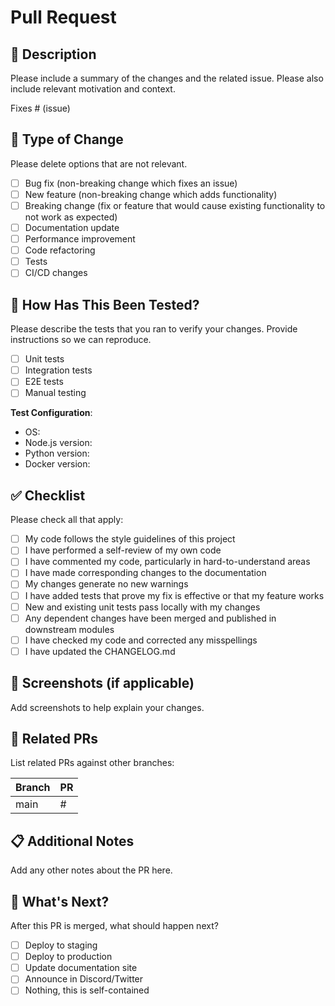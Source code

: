 # Pull Request

## 📝 Description

Please include a summary of the changes and the related issue. Please also include relevant motivation and context.

Fixes # (issue)

## 🎯 Type of Change

Please delete options that are not relevant.

- [ ] Bug fix (non-breaking change which fixes an issue)
- [ ] New feature (non-breaking change which adds functionality)
- [ ] Breaking change (fix or feature that would cause existing functionality to not work as expected)
- [ ] Documentation update
- [ ] Performance improvement
- [ ] Code refactoring
- [ ] Tests
- [ ] CI/CD changes

## 🧪 How Has This Been Tested?

Please describe the tests that you ran to verify your changes. Provide instructions so we can reproduce.

- [ ] Unit tests
- [ ] Integration tests
- [ ] E2E tests
- [ ] Manual testing

**Test Configuration**:
- OS:
- Node.js version:
- Python version:
- Docker version:

## ✅ Checklist

Please check all that apply:

- [ ] My code follows the style guidelines of this project
- [ ] I have performed a self-review of my own code
- [ ] I have commented my code, particularly in hard-to-understand areas
- [ ] I have made corresponding changes to the documentation
- [ ] My changes generate no new warnings
- [ ] I have added tests that prove my fix is effective or that my feature works
- [ ] New and existing unit tests pass locally with my changes
- [ ] Any dependent changes have been merged and published in downstream modules
- [ ] I have checked my code and corrected any misspellings
- [ ] I have updated the CHANGELOG.md

## 📸 Screenshots (if applicable)

Add screenshots to help explain your changes.

## 🔗 Related PRs

List related PRs against other branches:

| Branch | PR |
| ------ | -- |
| main   | #  |

## 📋 Additional Notes

Add any other notes about the PR here.

## 🎉 What's Next?

After this PR is merged, what should happen next?

- [ ] Deploy to staging
- [ ] Deploy to production
- [ ] Update documentation site
- [ ] Announce in Discord/Twitter
- [ ] Nothing, this is self-contained
